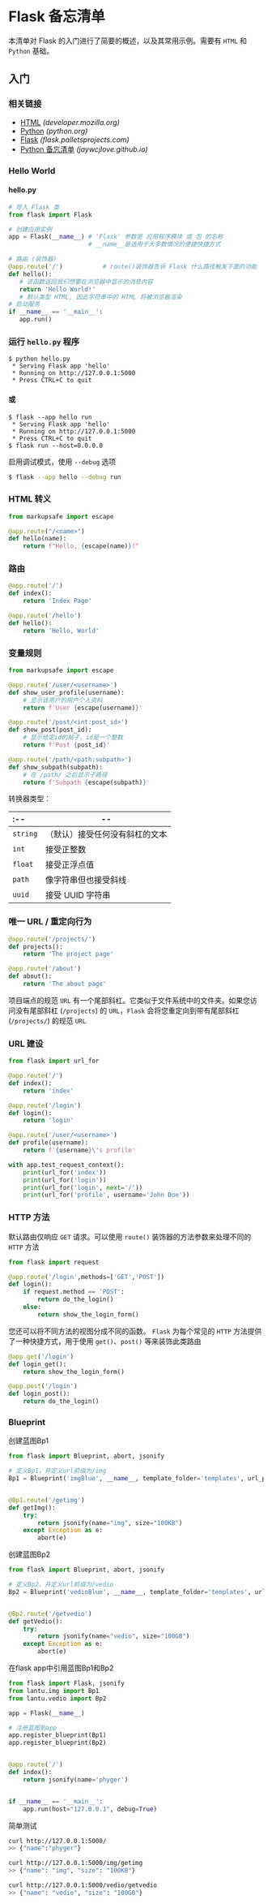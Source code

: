 Flask 备忘清单
===

本清单对 Flask 的入门进行了简要的概述，以及其常用示例。需要有 `HTML` 和 `Python` 基础。

入门
-----

### 相关链接

- [HTML](https://developer.mozilla.org/en-US/docs/Web/HTML) _(developer.mozilla.org)_
- [Python](https://www.python.org/) _(python.org)_
- [Flask](https://flask.palletsprojects.com/) _(flask.palletsprojects.com)_
- [Python 备忘清单](./python.md) _(jaywcjlove.github.io)_

### Hello World
<!--rehype:wrap-class=row-span-2-->

#### hello.py

```python
# 导入 Flask 类
from flask import Flask

# 创建应用实例
app = Flask(__name__) # 'Flask' 参数是 应用程序模块 或 包 的名称
                      # __name__是适用于大多数情况的便捷快捷方式

# 路由 (装饰器)
@app.route('/')           # route()装饰器告诉 Flask 什么路径触发下面的功能
def hello():
   # 该函数返回我们想要在浏览器中显示的消息内容
   return 'Hello World!'
   # 默认类型 HTML, 因此字符串中的 HTML 将被浏览器渲染
# 启动服务
if __name__ == '__main__':
   app.run()
```

### 运行 `hello.py` 程序
<!--rehype:wrap-class=row-span-2-->

```shell
$ python hello.py
 * Serving Flask app 'hello'
 * Running on http://127.0.0.1:5000
 * Press CTRL+C to quit
```

#### 或

```shell
$ flask --app hello run
 * Serving Flask app 'hello'
 * Running on http://127.0.0.1:5000
 * Press CTRL+C to quit
$ flask run --host=0.0.0.0
```

启用调试模式，使用 `--debug` 选项

```bash
$ flask --app hello --debug run
```

### HTML 转义

```py
from markupsafe import escape

@app.route("/<name>")
def hello(name):
    return f"Hello, {escape(name)}!"
```

### 路由

```py
@app.route('/')
def index():
    return 'Index Page'

@app.route('/hello')
def hello():
    return 'Hello, World'
```

### 变量规则
<!--rehype:wrap-class=row-span-2-->

```py
from markupsafe import escape

@app.route('/user/<username>')
def show_user_profile(username):
    # 显示该用户的用户个人资料
    return f'User {escape(username)}'

@app.route('/post/<int:post_id>')
def show_post(post_id):
    # 显示给定id的帖子，id是一个整数
    return f'Post {post_id}'

@app.route('/path/<path:subpath>')
def show_subpath(subpath):
    # 在 /path/ 之后显示子路径
    return f'Subpath {escape(subpath)}'
```

转换器类型：

:-- | --
:-- | --
`string` | （默认）接受任何没有斜杠的文本
`int` | 接受正整数
`float` | 接受正浮点值
`path` | 像字符串但也接受斜线
`uuid` | 接受 UUID 字符串

### 唯一 URL / 重定向行为

```py
@app.route('/projects/')
def projects():
    return 'The project page'

@app.route('/about')
def about():
    return 'The about page'
```

项目端点的规范 `URL` 有一个尾部斜杠。它类似于文件系统中的文件夹。如果您访问没有尾部斜杠 (`/projects`) 的 `URL`，`Flask` 会将您重定向到带有尾部斜杠 (`/projects/`) 的规范 `URL`

### URL 建设

```py
from flask import url_for

@app.route('/')
def index():
    return 'index'

@app.route('/login')
def login():
    return 'login'

@app.route('/user/<username>')
def profile(username):
    return f'{username}\'s profile'

with app.test_request_context():
    print(url_for('index'))
    print(url_for('login'))
    print(url_for('login', next='/'))
    print(url_for('profile', username='John Doe'))
```

### HTTP 方法

默认路由仅响应 `GET` 请求。可以使用 `route()` 装饰器的方法参数来处理不同的 `HTTP` 方法

```py
from flask import request

@app.route('/login',methods=['GET','POST'])
def login():
    if request.method == 'POST':
        return do_the_login()
    else:
        return show_the_login_form()
```

您还可以将不同方法的视图分成不同的函数。 `Flask` 为每个常见的 `HTTP` 方法提供了一种快捷方式，用于使用 `get()`、`post()` 等来装饰此类路由

```py
@app.get('/login')
def login_get():
    return show_the_login_form()

@app.post('/login')
def login_post():
    return do_the_login()
```

### Blueprint

创建蓝图Bp1

```py
from flask import Blueprint, abort, jsonify

# 定义Bp1，并定义url前缀为/img
Bp1 = Blueprint('imgBlue', __name__, template_folder='templates', url_prefix='/img')


@Bp1.route('/getimg')
def getImg():
    try:
        return jsonify(name="img", size="100KB")
    except Exception as e:
        abort(e)
```

创建蓝图Bp2

```py
from flask import Blueprint, abort, jsonify

# 定义Bp2，并定义url前缀为/vedio
Bp2 = Blueprint('vedioBlue', __name__, template_folder='templates', url_prefix='/vedio')


@Bp2.route('/getvedio')
def getVedio():
    try:
        return jsonify(name="vedio", size="100GB")
    except Exception as e:
        abort(e)
```

在flask app中引用蓝图Bp1和Bp2

```py
from flask import Flask, jsonify
from lantu.img import Bp1
from lantu.vedio import Bp2

app = Flask(__name__)

# 注册蓝图到app
app.register_blueprint(Bp1)
app.register_blueprint(Bp2)


@app.route('/')
def index():
    return jsonify(name='phyger')


if __name__ == '__main__':
    app.run(host="127.0.0.1", debug=True)
```

简单测试

```bash
curl http://127.0.0.1:5000/
>> {"name":"phyger"}

curl http://127.0.0.1:5000/img/getimg
>> {"name": "img", "size": "100KB"}

curl http://127.0.0.1:5000/vedio/getvedio
>> {"name": "vedio", "size": "100GB"}
```
